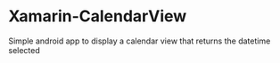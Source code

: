 # Xamarin-CalendarView
Simple android app to display a calendar view that returns the datetime selected
